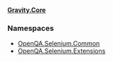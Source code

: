 #### [Gravity.Core](./index.md 'index')
### Namespaces
- [OpenQA.Selenium.Common](./OpenQA-Selenium-Common.md 'OpenQA.Selenium.Common')
- [OpenQA.Selenium.Extensions](./OpenQA-Selenium-Extensions.md 'OpenQA.Selenium.Extensions')
